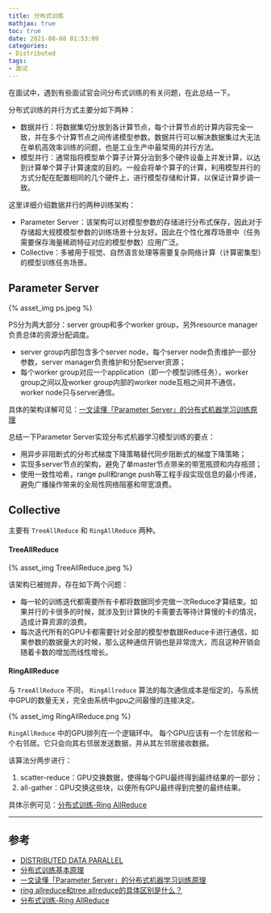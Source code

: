 ```yaml
---
title: 分布式训练
mathjax: true
toc: true
date: 2021-08-08 01:53:09
categories: 
- Distributed
tags:
- 面试
---
```


在面试中，遇到有些面试官会问分布式训练的有关问题，在此总结一下。

<!--more-->

分布式训练的并行方式主要分如下两种：
- 数据并行：将数据集切分放到各计算节点，每个计算节点的计算内容完全一致，并在多个计算节点之间传递模型参数。数据并行可以解决数据集过大无法在单机高效率训练的问题，也是工业生产中最常用的并行方法。
- 模型并行：通常指将模型单个算子计算分治到多个硬件设备上并发计算，以达到计算单个算子计算速度的目的。一般会将单个算子的计算，利用模型并行的方式分配在配置相同的几个硬件上，进行模型存储和计算，以保证计算步调一致。

这里详细介绍数据并行的两种训练架构：
- Parameter Server：该架构可以对模型参数的存储进行分布式保存，因此对于存储超大规模模型参数的训练场景十分友好。因此在个性化推荐场景中（任务需要保存海量稀疏特征对应的模型参数）应用广泛。
- Collective：多被用于视觉、自然语言处理等需要复杂网络计算（计算密集型）的模型训练任务场景。

## Parameter Server

{% asset_img ps.jpeg %}

PS分为两大部分：server group和多个worker group，另外resource manager负责总体的资源分配调度。

- server group内部包含多个server node，每个server node负责维护一部分参数，server manager负责维护和分配server资源；
- 每个worker group对应一个application（即一个模型训练任务），worker group之间以及worker group内部的worker node互相之间并不通信，worker node只与server通信。

具体的架构详解可见：[一文读懂「Parameter Server」的分布式机器学习训练原理](https://zhuanlan.zhihu.com/p/82116922)

总结一下Parameter Server实现分布式机器学习模型训练的要点：

- 用异步非阻断式的分布式梯度下降策略替代同步阻断式的梯度下降策略；
- 实现多server节点的架构，避免了单master节点带来的带宽瓶颈和内存瓶颈；
- 使用一致性哈希，range pull和range push等工程手段实现信息的最小传递，避免广播操作带来的全局性网络阻塞和带宽浪费。

## Collective

主要有 `TreeAllReduce` 和 `RingAllReduce` 两种。

#### TreeAllReduce

{% asset_img TreeAllReduce.jpeg %}

该架构已被抛弃，存在如下两个问题：
- 每一轮的训练迭代都需要所有卡都将数据同步完做一次Reduce才算结束。如果并行的卡很多的时候，就涉及到计算快的卡需要去等待计算慢的卡的情况，造成计算资源的浪费。
- 每次迭代所有的GPU卡都需要针对全部的模型参数跟Reduce卡进行通信，如果参数的数据量大的时候，那么这种通信开销也是非常庞大，而且这种开销会随着卡数的增加而线性增长。

#### RingAllReduce

与 `TreeAllReduce` 不同， `RingAllreduce` 算法的每次通信成本是恒定的，与系统中GPU的数量无关，完全由系统中gpu之间最慢的连接决定。

{% asset_img RingAllReduce.png %}


`RingAllReduce` 中的GPU排列在一个逻辑环中。 每个GPU应该有一个左邻居和一个右邻居。它只会向其右邻居发送数据，并从其左邻居接收数据。

该算法分两步进行：
1. scatter-reduce：GPU交换数据，使得每个GPU最终得到最终结果的一部分；
2. all-gather：GPU交换这些块，以便所有GPU最终得到完整的最终结果。

具体示例可见：[分布式训练-Ring AllReduce](https://blog.csdn.net/lj2048/article/details/108322931)

___

## 参考

- [DISTRIBUTED DATA PARALLEL](https://pytorch.org/docs/master/notes/ddp.html#ddp)
- [分布式训练基本原理](https://www.cnblogs.com/wujianming-110117/p/14398483.html)
- [一文读懂「Parameter Server」的分布式机器学习训练原理](https://zhuanlan.zhihu.com/p/82116922)
- [ring allreduce和tree allreduce的具体区别是什么？](https://www.zhihu.com/question/57799212/answer/292494636)
- [分布式训练-Ring AllReduce](https://blog.csdn.net/lj2048/article/details/108322931)